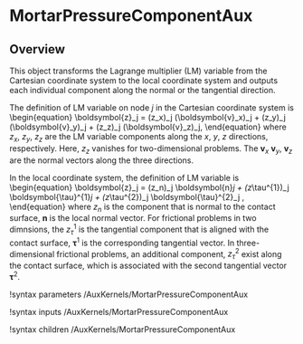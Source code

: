 # MortarPressureComponentAux

## Overview

This object transforms the Lagrange multiplier (LM) variable from the Cartesian coordinate system to the local coordinate system and outputs each individual component along the normal or the tangential direction.

The definition of LM variable on node $j$ in the Cartesian coordinate system is
\begin{equation}
\boldsymbol{z}_j = (z_x)_j (\boldsymbol{v}_x)_j + (z_y)_j (\boldsymbol{v}_y)_j + (z_z)_j (\boldsymbol{v}_z)_j,
\end{equation}
where $z_x$, $z_y$, $z_z$ are the LM variable components along the $x$, $y$, $z$ directions, respectively. Here, $z_z$ vanishes for two-dimensional problems. The $\boldsymbol{v}_x$ $\boldsymbol{v}_y$, $\boldsymbol{v}_z$ are the normal vectors along the three directions.

In the local coordinate system, the definition of LM variable is
\begin{equation}
\boldsymbol{z}_j = (z_n)_j \boldsymbol{n}_j + (z_\tau^{1})_j \boldsymbol{\tau}^{1}_j + (z_\tau^{2})_j \boldsymbol{\tau}^{2}_j ,
\end{equation}
where $z_n$ is the component that is normal to the contact surface,  $\boldsymbol{n}$ is the local normal vector. For frictional problems in two dimnsions, the $z_\tau^{1}$ is the tangential component that is aligned with the contact surface, $\boldsymbol{\tau}^{1}$ is the corresponding tangential vector. In three-dimensional frictional problems, an additional component, $z_\tau^{2}$ exist along the contact surface, which is associated with the second tangential vector $\boldsymbol{\tau}^{2}$.


!syntax parameters /AuxKernels/MortarPressureComponentAux

!syntax inputs /AuxKernels/MortarPressureComponentAux

!syntax children /AuxKernels/MortarPressureComponentAux
